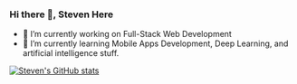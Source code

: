 ### Hi there 👋, Steven Here

- 🔭 I’m currently working on Full-Stack Web Development
- 🌱 I’m currently learning Mobile Apps Development, Deep Learning, and artificial intelligence stuff.

[![Steven's GitHub stats](https://github-readme-stats.vercel.app/api?username=stevenwj12)](https://github.com/anuraghazra/github-readme-stats)


<!--
**stevenwj12/stevenwj12** is a ✨ _special_ ✨ repository because its `README.md` (this file) appears on your GitHub profile.

Here are some ideas to get you started:

- 🔭 I’m currently working on ...
- 🌱 I’m currently learning ...
- 👯 I’m looking to collaborate on ...
- 🤔 I’m looking for help with ...
- 💬 Ask me about ...
- 📫 How to reach me: ...
- 😄 Pronouns: ...
- ⚡ Fun fact: ...
-->
